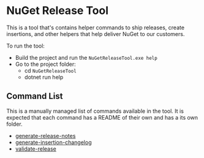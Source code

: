 # NuGet Release Tool

This is a tool that's contains helper commands to ship releases, create insertions, and other helpers that help deliver NuGet to our customers.

To run the tool:

- Build the project and run the `NuGetReleaseTool.exe help`
- Go to the project folder:
  - cd `NuGetReleaseTool`
  - dotnet run help

## Command List

This is a manually managed list of commands available in the tool. It is expected that each command has a README of their own and has a its own folder.

- [generate-release-notes](NugetReleaseTool/GenerateReleaseNotesCommand/README.md)
- [generate-insertion-changelog](NugetReleaseTool/GenerateInsertionChangelogCommand/README.md)
- [validate-release](NugetReleaseTool/ValidateReleaseCommand/README.md)
